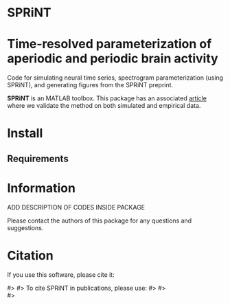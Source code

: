 # SPRiNT
# Time-resolved parameterization of aperiodic and periodic brain activity  

Code for simulating neural time series, spectrogram parameterization (using SPRiNT), and generating figures from the SPRiNT preprint.

**SPRiNT** is an MATLAB toolbox. This package has an associated [article](https://mc-stan.org/) where we validate the method on both simulated and empirical data.

# Install

## Requirements


# Information

ADD DESCRIPTION OF CODES INSIDE PACKAGE 


Please contact the authors of this package for any questions and suggestions.

# Citation

If you use this software, please cite it:

#> 
#> To cite SPRiNT in publications, please use:
#> 
#>   
#> 
